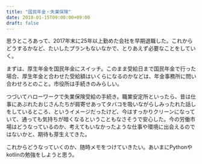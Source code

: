 ```yaml
---
title: "国民年金・失業保険"
date: 2018-01-15T09:00:00+09:00
draft: false
---
```

思うところあって、2017年末に25年以上勤めた会社を早期退職した。これからどうするかなど、たいしたプランもないなかで、とりあえず必要なことをしていく。

まずは、厚生年金を国民年金にスイッチ。このまま受給日まで国民年金で行った場合、厚生年金と合わせた受給額はいくらになるのかなどは、年金事務所に問い合わせろとのこと。市役所は手続きのみらしい。

つづいてハローワークで失業保険受給の手続き。職業安定所といったら、昔は仕事にあぶれたおじさんたちが肩寄せあってタバコを吸いながらしみったれた話しをしているところ、というイメージだったけど、今はすっかりクリーンになっていて、通っても気持ちが暗くなるということもなさそうで安心した。今の労働市場はどうなっているのか、考えてもいなかったような仕事や環境に出会えるのではないかと、期待も芽生えてきた。

これからどうなっていくのか、随時メモをつけていきたい。あいまにPythonやkotlinの勉強をしようと思う。
